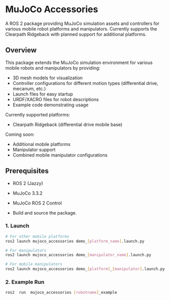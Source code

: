# MuJoCo Accessories

A ROS 2 package providing MuJoCo simulation assets and controllers for various mobile robot platforms and manipulators. Currently supports the Clearpath Ridgeback with planned support for additional platforms.

## Overview

This package extends the MuJoCo simulation environment for various mobile robots and manipulators by providing:
- 3D mesh models for visualization
- Controller configurations for different motion types (differential drive, mecanum, etc.)
- Launch files for easy startup
- URDF/XACRO files for robot descriptions
- Example code demonstrating usage

Currently supported platforms:
- Clearpath Ridgeback (differential drive mobile base)

Coming soon:
- Additional mobile platforms
- Manipulator support
- Combined mobile manipulator configurations

## Prerequisites

- ROS 2 (Jazzy)
- MuJoCo 3.3.2
- MuJoCo ROS 2 Control

- Build and source the package.
### 1. Launch

```bash
# For other mobile platforms
ros2 launch mujoco_accessories demo_[platform_name].launch.py

# For manipulators
ros2 launch mujoco_accessories demo_[manipulator_name].launch.py

# For mobile manipulators
ros2 launch mujoco_accessories demo_[platform]_[manipulator].launch.py

```
### 2. Example Run

```bash
ros2  run  mujoco_accessories [robotname]_example 